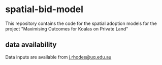 # spatial-bid-model

This repository contains the code for the spatial adoption models for the project "Maximising Outcomes for Koalas on Private Land"

## data availability

Data inputs are available from j.rhodes@uq.edu.au

